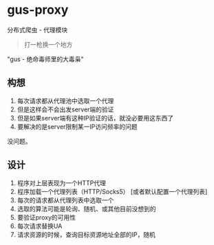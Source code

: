 # gus-proxy
分布式爬虫 - 代理模块

> 打一枪换一个地方

"gus - 绝命毒师里的大毒枭"

## 构想

1. 每次请求都从代理池中选取一个代理
2. 但是这样会不会出发server端的验证
3. 但是如果server端有这种IP验证的话，就没必要用这东西了
4. 要解决的是server限制某一IP访问频率的问题

没问题。

## 设计

1. 程序对上层表现为一个HTTP代理
2. 程序加载一个代理列表（HTTP/Socks5） [或者默认配置一个代理列表]
3. 每次的请求都从代理列表中选取一个
4. 选取的算法可能是轮询、随机、或其他目前没想到的
5. 要验证proxy的可用性
6. 每次请求替换UA
7. 请求资源的时候，查询目标资源地址全部的IP，随机